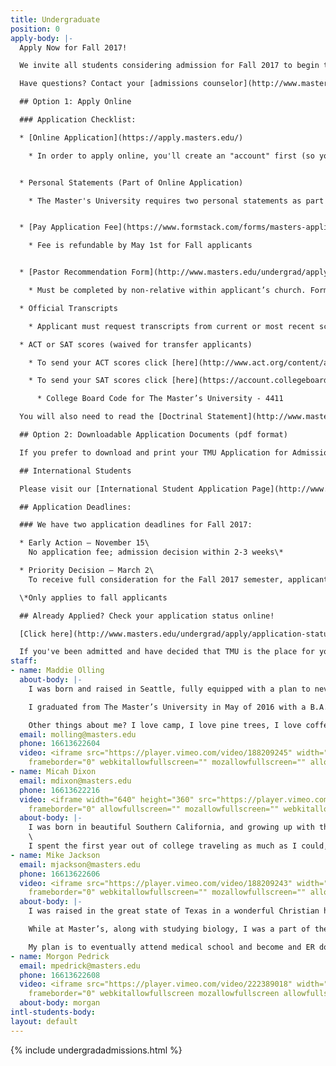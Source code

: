 ```yaml
---
title: Undergraduate
position: 0
apply-body: |-
  Apply Now for Fall 2017!

  We invite all students considering admission for Fall 2017 to begin the application process now. Don't miss out on a life-changing TMU education--complete your application as soon as possible! Below we’ve listed what components are needed to complete the application process.

  Have questions? Contact your [admissions counselor](http://www.masters.edu/undergrad/bios/ "Counselors").

  ## Option 1: Apply Online

  ### Application Checklist:

  * [Online Application](https://apply.masters.edu/)

    * In order to apply online, you'll create an "account" first (so you can save and return to your application), before being able to complete the various sections of the online application. Once an application is submitted, the applicant cannot go back and change the application.


  * Personal Statements (Part of Online Application)

    * The Master's University requires two personal statements as part of the application (approx. 300-500 words each), so plan accordingly. Online application can be submitted without personal statements. Statements must then be emailed to [admissions@masters.edu](mailto:admissions@masters.edu) in PDF format to be added to application.


  * [Pay Application Fee](https://www.formstack.com/forms/masters-application_fee_credit_card_processing) (Fall Students waived before November 15th)

    * Fee is refundable by May 1st for Fall applicants


  * [Pastor Recommendation Form](http://www.masters.edu/undergrad/apply/pastoral-recommendation-form/)

    * Must be completed by non-relative within applicant’s church. Form can be filled out by Head Pastor, Associate Pastor, Youth Pastor, or Elder. Form can be sent directly to pastor from application by inputting the pastor’s email address when requested, otherwise it is the applicants responsibility to email their pastor the link to the form.

  * Official Transcripts

    * Applicant must request transcripts from current or most recent school. Transcripts can be emailed to [admissions@masters.edu](mailto:admissions@masters.edu) or mailed directly to the Office of Admissions at 21726 Placerita Canyon Rd., Newhall, CA 91321

  * ACT or SAT scores (waived for transfer applicants)

    * To send your ACT scores click [here](http://www.act.org/content/act/en/products-and-services/the-act/your-scores/send-your-scores.html)

    * To send your SAT scores click [here](https://account.collegeboard.org/login/login?idp=ECL&appId=115&DURL=https%3A//nsat.collegeboard.org/satweb/login.jsp&affiliateId=aru%7Canypage&bannerId=ht%7Cnsat-send)

      * College Board Code for The Master’s University - 4411

  You will also need to read the [Doctrinal Statement](http://www.masters.edu/abouttmc/doctrine/) and [Student Handbook](http://www.masters.edu/handbook).

  ## Option 2: Downloadable Application Documents (pdf format)

  If you prefer to download and print your TMU Application for Admission, rather than completing it online, you may download all the application components [here](http://www.masters.edu/undergrad/apply/downloads/ "Downloads Page").

  ## International Students

  Please visit our [International Student Application Page](http://www.masters.edu/undergrad/international/ "International Applicants") for detailed information about how to apply.

  ## Application Deadlines:

  ### We have two application deadlines for Fall 2017:

  * Early Action – November 15\
    No application fee; admission decision within 2-3 weeks\*

  * Priority Decision – March 2\
    To receive full consideration for the Fall 2017 semester, applicants should complete their admissions and financial aid applications by March 2nd. However, The Master's University will continue to accept applications on a rolling basis after our priority deadline.

  \*Only applies to fall applicants

  ## Already Applied? Check your application status online!

  [Click here](http://www.masters.edu/undergrad/apply/application-status.aspx "Application Status") to check the status of your online application in real time.

  If you've been admitted and have decided that TMU is the place for you, secure your spot today by submitting your $200 tuition/housing deposit [here](https://www.formstack.com/forms/masters-new_student_deposit_payment "Undergrad Deposit Form"). The deposit is fully refundable until May 1.
staff:
- name: Maddie Olling
  about-body: |-
    I was born and raised in Seattle, fully equipped with a plan to never leave. I stuck closely with my plan and followed my love of pine trees to Spokane, where I attended a small liberal arts school for a year and a half, before transferring to The Master’s University. The summer between my freshman and sophomore year of college, I worked at a summer camp high in the Cascade mountains, where I came to know Jesus Christ as my savior. Soon after, the Lord led me out of my home state to sunny California—which despite my objections, ended up being one of the sweetest gifts the Lord has given to me.

    I graduated from The Master’s University in May of 2016 with a B.A. in Biblical Studies, and was offered the opportunity to serve as an admissions counselor the day I walked across the stage, and couldn’t say no! Now I get to tell other Pacific Northwesterners why it’s worth it to leave the rainy states for a few years in California, in return for a world class Bible education and the sweetest community you can find.

    Other things about me? I love camp, I love pine trees, I love coffee, I love travel. But mostly, I love learning daily how to conform to the likeness of my Savior by his unending and undeserved grace.
  email: molling@masters.edu
  phone: 16613622604
  video: <iframe src="https://player.vimeo.com/video/188209245" width="640" height="360"
    frameborder="0" webkitallowfullscreen="" mozallowfullscreen="" allowfullscreen=""></iframe>
- name: Micah Dixon
  email: mdixon@masters.edu
  phone: 16613622216
  video: <iframe width="640" height="360" src="https://player.vimeo.com/video/188209246"
    frameborder="0" allowfullscreen="" mozallowfullscreen="" webkitallowfullscreen=""></iframe>
  about-body: |-
    I was born in beautiful Southern California, and growing up with the mountains and beach easily accessed in the same day was going to be a hard thing to leave for college. So although I checked out many other schools, TMU was where God had me. I did initially choose the college for its location, but reaped far more benefits in my 4 years there. The truth I learned and Christian world view I developed both grew me then, and continues to impact me now.\
    \
    I spent the first year out of college traveling as much as I could, and the second year at a corporate job. But after all that I am so thankful to now be a part of the Admissions Staff here at TMU. I look forward to helping many students come to a college where they’ll have a blast and learn how to honor Jesus Christ in all aspects of life.
- name: Mike Jackson
  email: mjackson@masters.edu
  phone: 16613622606
  video: <iframe src="https://player.vimeo.com/video/188209243" width="640" height="360"
    frameborder="0" webkitallowfullscreen="" mozallowfullscreen="" allowfullscreen=""></iframe>
  about-body: |-
    I was raised in the great state of Texas in a wonderful Christian home where I first heard about Master’s as my Dad is an alum of the college. I came to Master’s in 2012 to study biology pre-med and my time here ended up being more life changing than I could have ever imagined. It was during my four years at Master’s the Lord really showed me what it meant to live for Him through the examples of professors, mentors, and friends.

    While at Master’s, along with studying biology, I was a part of the chorale, performed in theater productions, served as an RA in the dorms, and was given to opportunity to travel abroad to countries like Israel, France, Switzerland, Albania, and Croatia! Because of the size of Master’s I was able to utilize all of the resources and learn so much about life. The Lord also gave me brothers and sisters in Christ who I’ll be friends with for the rest of my life!

    My plan is to eventually attend medical school and become and ER doctor; but I also knew I wanted to take some time off and work before starting medical school. When I started looking for jobs, I realized that I wanted to work somewhere I could invest into and really care about what the company or organization stood for. Then I realized, why not work and give back to a place that has already given so much to me? So right now I’m thrilled to be building relationships with students across the country. I love helping bring students to Master’s and watching them have their own fantastic experiences and grow in their knowledge and love of the Lord.
- name: Morgon Pedrick
  email: mpedrick@masters.edu
  phone: 16613622608
  video: <iframe src="https://player.vimeo.com/video/222389018" width="640" height="360"
    frameborder="0" webkitallowfullscreen mozallowfullscreen allowfullscreen></iframe>
  about-body: morgan
intl-students-body: 
layout: default
---
```


{% include undergradadmissions.html %}  
